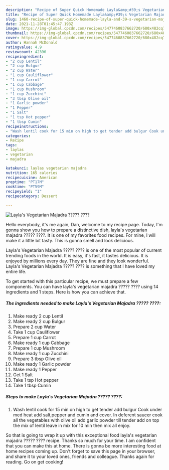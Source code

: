 ```yaml
---
description: "Recipe of Super Quick Homemade Layla&amp;#39;s Vegetarian Majadra ????? ????"
title: "Recipe of Super Quick Homemade Layla&amp;#39;s Vegetarian Majadra ????? ????"
slug: 1460-recipe-of-super-quick-homemade-layla-and-39-s-vegetarian-majadra
date: 2021-11-28T01:45:47.193Z
image: https://img-global.cpcdn.com/recipes/5477460837662720/680x482cq70/laylas-vegetarian-majadra-recipe-main-photo.jpg
thumbnail: https://img-global.cpcdn.com/recipes/5477460837662720/680x482cq70/laylas-vegetarian-majadra-recipe-main-photo.jpg
cover: https://img-global.cpcdn.com/recipes/5477460837662720/680x482cq70/laylas-vegetarian-majadra-recipe-main-photo.jpg
author: Hannah McDonald
ratingvalue: 4.9
reviewcount: 42396
recipeingredient:
- "2 cup Lentil"
- "2 cup Bulgur"
- "2 cup Water"
- "1 cup Cauliflower"
- "1 cup Carrot"
- "1 cup Cabbage"
- "1 cup Mushroom"
- "1 cup Zucchini"
- "3 tbsp Olive oil"
- "1 Garlic powder"
- "1 Pepper"
- "1 Salt"
- "1 tsp Hot pepper"
- "1 tbsp Cumin"
recipeinstructions:
- "Wash lentil cook for 15 min on high to get tender add bulgur Cook under med heat add salt,pepper and cumin and cover. In deferent saucer cook all the vegetables with olive oil add garlic powder till tender add on top the mix of lentil leave in mix for 10 min then mix all enjoy."
categories:
- Recipe
tags:
- laylas
- vegetarian
- majadra

katakunci: laylas vegetarian majadra 
nutrition: 165 calories
recipecuisine: American
preptime: "PT17M"
cooktime: "PT59M"
recipeyield: "1"
recipecategory: Dessert

---
```



![Layla&#39;s Vegetarian Majadra ????? ????](https://img-global.cpcdn.com/recipes/5477460837662720/680x482cq70/laylas-vegetarian-majadra-recipe-main-photo.jpg)

Hello everybody, it's me again, Dan, welcome to my recipe page. Today, I'm gonna show you how to prepare a distinctive dish, layla&#39;s vegetarian majadra ????? ????. It is one of my favorites food recipes. For mine, I will make it a little bit tasty. This is gonna smell and look delicious.

Layla&#39;s Vegetarian Majadra ????? ???? is one of the most popular of current trending foods in the world. It is easy, it's fast, it tastes delicious. It is enjoyed by millions every day. They are fine and they look wonderful. Layla&#39;s Vegetarian Majadra ????? ???? is something that I have loved my entire life.




To get started with this particular recipe, we must prepare a few components. You can have layla&#39;s vegetarian majadra ????? ???? using 14 ingredients and 1 steps. Here is how you can achieve that.

<!--inarticleads1-->

##### The ingredients needed to make Layla&#39;s Vegetarian Majadra ????? ????:

1. Make ready 2 cup Lentil
1. Make ready 2 cup Bulgur
1. Prepare 2 cup Water
1. Take 1 cup Cauliflower
1. Prepare 1 cup Carrot
1. Make ready 1 cup Cabbage
1. Prepare 1 cup Mushroom
1. Make ready 1 cup Zucchini
1. Prepare 3 tbsp Olive oil
1. Make ready 1 Garlic powder
1. Make ready 1 Pepper
1. Get 1 Salt
1. Take 1 tsp Hot pepper
1. Take 1 tbsp Cumin




<!--inarticleads2-->

##### Steps to make Layla&#39;s Vegetarian Majadra ????? ????:

1. Wash lentil cook for 15 min on high to get tender add bulgur Cook under med heat add salt,pepper and cumin and cover. In deferent saucer cook all the vegetables with olive oil add garlic powder till tender add on top the mix of lentil leave in mix for 10 min then mix all enjoy.




So that is going to wrap it up with this exceptional food layla&#39;s vegetarian majadra ????? ???? recipe. Thanks so much for your time. I am confident that you can make this at home. There is gonna be more interesting food at home recipes coming up. Don't forget to save this page in your browser, and share it to your loved ones, friends and colleague. Thanks again for reading. Go on get cooking!
